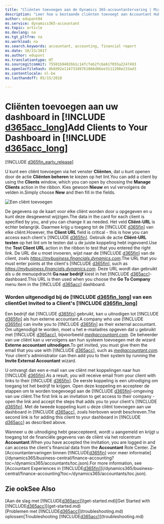 ```yaml
---
title: "Cliënten toevoegen aan de Dynamics 365-accountantervaring | Microsoft Docs"
description: "Leer hoe u bestaande cliënten toevoegt aan Accountant Hub voor Dynamics 365."
author: edupont04
ms.service: dynamics365-accountant
ms.topic: article
ms.devlang: na
ms.tgt_pltfrm: na
ms.workload: na
ms.search.keywords: accountant, accounting, financial report
ms.date: 10/23/2017
ms.author: edupont
ms.translationtype: HT
ms.sourcegitcommit: 75501b9402bb1c14fcfeb2fc6e61f055a2247493
ms.openlocfilehash: 8b8d92e114733d87b1866d66ee3111208e233ad3
ms.contentlocale: nl-be
ms.lasthandoff: 05/15/2018

---
```

# <a name="add-clients-to-your-dashboard-in-include-d365acclongincludesd365acclongmdmd"></a><span data-ttu-id="f7336-103">Cliënten toevoegen aan uw dashboard in [!INCLUDE [d365acc_long](includes/d365acc_long_md.md)]</span><span class="sxs-lookup"><span data-stu-id="f7336-103">Add Clients to Your Dashboard in [!INCLUDE [d365acc_long](includes/d365acc_long_md.md)]</span></span>
[!INCLUDE [d365fin_early_release](includes/d365fin_early_release.md.md)]

<span data-ttu-id="f7336-104">U kunt een cliënt toevoegen via het venster **Cliënten**, dat u kunt openen door de actie **Cliënten beheren** te kiezen op het lint.</span><span class="sxs-lookup"><span data-stu-id="f7336-104">You can add a client by using the **Clients** window, which you can open by choosing the **Manage Clients** action in the ribbon.</span></span> <span data-ttu-id="f7336-105">Kies gewoon **Nieuw** en vul vervolgens de velden in.</span><span class="sxs-lookup"><span data-stu-id="f7336-105">Simply choose **New** and then fill in the fields.</span></span>  

![Een cliënt toevoegen](./media/accountant-add-client/manage-client.png)

<span data-ttu-id="f7336-107">De gegevens op de kaart voor elke cliënt worden door u opgegeven en u kunt deze desgewenst wijzigen.</span><span class="sxs-lookup"><span data-stu-id="f7336-107">The data in the card for each client is specified by you, and you can change it as needed.</span></span> <span data-ttu-id="f7336-108">Het veld **Cliënt-URL** is echter belangrijk. Daarmee krijg u toegang tot de [!INCLUDE [d365fin](includes/d365fin_md.md)] van elke cliënt.</span><span class="sxs-lookup"><span data-stu-id="f7336-108">However, the **Client URL** field is critical - this is how you can access each client's [!INCLUDE [d365fin](includes/d365fin_md.md)].</span></span> <span data-ttu-id="f7336-109">Gebruik de actie **Cliënt-URL testen** op het lint om te testen dat u de juiste koppeling hebt ingevoerd.</span><span class="sxs-lookup"><span data-stu-id="f7336-109">Use the **Test Client URL** action in the ribbon to test that you entered the right link.</span></span> <span data-ttu-id="f7336-110">De URL die u moet invoeren, wijst naar de [!INCLUDE [d365fin](includes/d365fin_md.md)] van de client, zoals *<https://mybusiness.financials.dynamics.com>*.</span><span class="sxs-lookup"><span data-stu-id="f7336-110">The URL that you must enter points at the client's [!INCLUDE [d365fin](includes/d365fin_md.md)], such as *<https://mybusiness.financials.dynamics.com>*.</span></span> <span data-ttu-id="f7336-111">Deze URL wordt dan gebruikt als u de menuopdracht **Ga naar bedrijf** kiest in het [!INCLUDE [d365acc](includes/d365acc_md.md)]-dashboard.</span><span class="sxs-lookup"><span data-stu-id="f7336-111">This URL is then used when you choose the **Go To Company** menu item in the [!INCLUDE [d365acc](includes/d365acc_md.md)] dashboard.</span></span>  

### <a name="get-invited-to-a-clients-include-d365finlongincludesd365finlongmdmd"></a><span data-ttu-id="f7336-112">Worden uitgenodigd bij de [!INCLUDE [d365fin_long](includes/d365fin_long_md.md)] van een client</span><span class="sxs-lookup"><span data-stu-id="f7336-112">Get Invited to a Client's [!INCLUDE [d365fin_long](includes/d365fin_long_md.md)]</span></span>
<span data-ttu-id="f7336-113">Een bedrijf dat [!INCLUDE [d365fin](includes/d365fin_md.md)] gebruikt, kan u uitnodigen tot [!INCLUDE [d365fin](includes/d365fin_md.md)] als hun externe accountant.</span><span class="sxs-lookup"><span data-stu-id="f7336-113">A company who use [!INCLUDE [d365fin](includes/d365fin_md.md)] can invite you to [!INCLUDE [d365fin](includes/d365fin_md.md)] as their external accountant.</span></span> <span data-ttu-id="f7336-114">Om uitgenodigd te worden, moet u het e-mailadres opgeven dat u gebruikt met [!INCLUDE [d365acc](includes/d365acc_md.md)], bijvoorbeeld <em>me@accountant.com</em>. De beheerder van uw cliënt kan u vervolgens aan hun systeem toevoegen met de wizard **Externe accountant uitnodigen**.</span><span class="sxs-lookup"><span data-stu-id="f7336-114">To get invited, you must give them the email that you use with [!INCLUDE [d365acc](includes/d365acc_md.md)], such as <em>me@accountant.com</em>. Your client's administrator can then add you to their system by running the **Invite External Accountant** wizard.</span></span>  

<span data-ttu-id="f7336-115">U ontvangt dan een e-mail van uw cliënt met koppelingen naar hun [!INCLUDE [d365fin](includes/d365fin_md.md)].</span><span class="sxs-lookup"><span data-stu-id="f7336-115">As a result, you will receive email from your client with links to their [!INCLUDE [d365fin](includes/d365fin_md.md)].</span></span> <span data-ttu-id="f7336-116">De eerste koppeling is een uitnodiging om toegang tot het bedrijf te krijgen. Open deze koppeling en accepteer de stappen om te worden toegevoegd aan de [!INCLUDE [d365fin](includes/d365fin_md.md)]-omgeving van uw cliënt.</span><span class="sxs-lookup"><span data-stu-id="f7336-116">The first link is an invitation to get access to their company - open the link and accept the steps that adds you to your client's [!INCLUDE [d365fin](includes/d365fin_md.md)].</span></span> <span data-ttu-id="f7336-117">Met de tweede koppeling kunt u deze cliënt toevoegen aan uw dashboard in [!INCLUDE [d365acc](includes/d365acc_md.md)], zoals hierboven wordt beschreven.</span><span class="sxs-lookup"><span data-stu-id="f7336-117">The second link is for adding this client to your dashboard in [!INCLUDE [d365acc](includes/d365acc_md.md)] as described above.</span></span>  

<span data-ttu-id="f7336-118">Wanneer u de uitnodiging hebt geaccepteerd, wordt u aangemeld en krijgt u toegang tot de financiële gegevens van de cliënt via het rolcentrum **Accountant**.</span><span class="sxs-lookup"><span data-stu-id="f7336-118">When you have accepted the invitation, you are logged in and can access the client's financial data from the **Accountant** Role Center.</span></span> <span data-ttu-id="f7336-119">Zie [Accountantervaringen binnen [!INCLUDE[d365fin](includes/d365fin_md.md)] voor meer informatie](/dynamics365/business-central/finance-accounting?toc=/dynamics365/accountants/toc.json).</span><span class="sxs-lookup"><span data-stu-id="f7336-119">For more information, see [Accountant Experiences in [!INCLUDE[d365fin](includes/d365fin_md.md)]](/dynamics365/business-central/finance-accounting?toc=/dynamics365/accountants/toc.json).</span></span>  

## <a name="see-also"></a><span data-ttu-id="f7336-120">Zie ook</span><span class="sxs-lookup"><span data-stu-id="f7336-120">See Also</span></span>
<span data-ttu-id="f7336-121">[Aan de slag met [!INCLUDE[d365acc](includes/d365acc_md.md)]](get-started.md)</span><span class="sxs-lookup"><span data-stu-id="f7336-121">[Get Started with [!INCLUDE[d365acc](includes/d365acc_md.md)]](get-started.md)</span></span>  
<span data-ttu-id="f7336-122">[Problemen met [!INCLUDE[d365acc](includes/d365acc_md.md)]](troubleshooting.md) oplossen</span><span class="sxs-lookup"><span data-stu-id="f7336-122">[Troubleshooting [!INCLUDE[d365acc](includes/d365acc_md.md)]](troubleshooting.md)</span></span>  

